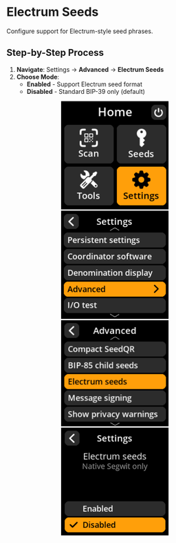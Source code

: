 # Electrum Seeds

Configure support for Electrum-style seed phrases.

## Step-by-Step Process

1. **Navigate**: Settings → **Advanced** → **Electrum Seeds**
2. **Choose Mode**:
   - **Enabled** - Support Electrum seed format
   - **Disabled** - Standard BIP-39 only (default)

<div align="center">
     <img src="images/HomeScreenSettingsSelectView.png" alt="Settings selection menu" width="250"/>
</div>

<div align="center">
     <img src="images/SettingsMainMenuAdvancedSelectView.png" alt="Advanced selection menu" width="250"/>
</div>

<div align="center">
     <img src="images/ElectrumSeedsSelectView.png" alt="Electrum seeds selection menu" width="250"/>
</div>

<div align="center">
     <img src="images/SettingsEntryUpdateSelectionView_electrum_seeds.png" alt="Electrum seeds configuration" width="250"/>
</div>
